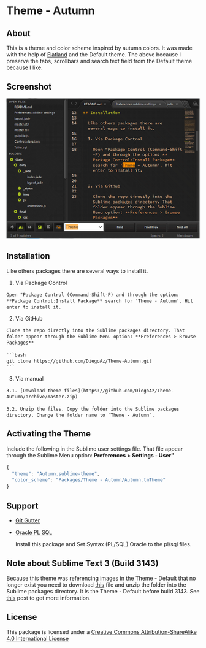# Theme - Autumn

## About

  This is a theme and color scheme inspired by autumn colors. It was made with the help of [Flatland](https://github.com/thinkpixellab/flatland) and the Default theme. The above because I preserve the tabs, scrollbars and search text field from the Default theme because I like.  

## Screenshot

  ![Screenshot](screenshot.gif)   


## Installation

  Like others packages there are several ways to install it.

  1. Via Package Control   

    Open "Package Control (Command-Shift-P) and through the option: **Package Control:Install Package** search for 'Theme - Autumn'. Hit enter to install it.
   

  2. Via GitHub

    Clone the repo directly into the Sublime packages directory. That folder appear through the Sublime Menu option: **Preferences > Browse Packages** 

    ```bash
    git clone https://github.com/DiegoAz/Theme-Autumn.git
    ```

  3. Via manual

    3.1. [Download theme files](https://github.com/DiegoAz/Theme-Autumn/archive/master.zip)

    3.2. Unzip the files. Copy the folder into the Sublime packages directory. Change the folder name to `Theme - Autumn`.


## Activating the Theme

  Include the following in the Sublime user settings file. That file appear through the Sublime Menu option: **Preferences > Settings - User"**

  ```javascript
  {
    "theme": "Autumn.sublime-theme",
    "color_scheme": "Packages/Theme - Autumn/Autumn.tmTheme"
  }
  ```

## Support

  - [Git Gutter](https://packagecontrol.io/packages/GitGutter)
  - [Oracle PL SQL](https://packagecontrol.io/packages/Oracle%20PL%20SQL)

    Install this package and Set Syntax (PL/SQL) Oracle to the pl/sql files.

## Note about Sublime Text 3 (Build 3143)

  Because this theme was referencing images in the Theme - Default that no longer exist you need to download [this](https://github.com/DiegoAz/Theme-Autumn/blob/master/Theme%20-%20Default.zip) file and unzip the folder into the Sublime packages directory. It is the Theme - Default before build 3143. See [this](https://forum.sublimetext.com/t/very-colorful-tabs/31244) post to get more information. 

## License

  This package is licensed under a [Creative Commons Attribution-ShareAlike 4.0 International License](http://creativecommons.org/licenses/by-sa/4.0/)




